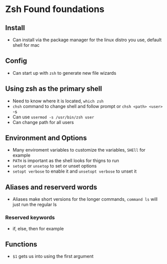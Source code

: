 # Zsh Found foundations

## Install
* Can install via the package manager for the linux distro you use, default shell for mac

## Config
* Can start up with `zsh` to generate new file wizards

## Using zsh as the primary shell
* Need to know where it is located, `which zsh`
* `chsh` command to change shell and follow prompt or `chsh <path> <user>` -s 
* Can use `usermod -s /usr/bin/zsh user`
* Can change path for all users

## Environment and Options
* Many enviroment variables to customize the variables, `SHEll` for example
* `PATH` is important as the shell looks for thigns to run
* `setopt` or `unsetop` to set or unset options
* `setopt verbose` to enable it and `unsetopt verbose` to unset it

## Aliases and reserverd words
* Aliases make short versions for the longer commands, `command ls` will just run the regular ls

### Reserved keywords
* if, else, then for example

## Functions
* `$1` gets us into using the first argument
